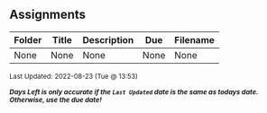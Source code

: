 ## Assignments

| Folder | Title | Description | Due | Filename |
|-----|-----|-----|-----|-----|
| None | None | None | None | None |

<sup>Last Updated: 2022-08-23 (Tue @ 13:53)</sup> 

<sup>***Days Left is only accurate if the `Last Updated` date is the same as todays date. Otherwise, use the due date!***</sup> 